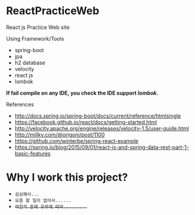 # ReactPracticeWeb
React js Practice Web site

Using Framework/Tools
* spring-boot
* jpa
* h2 database
* velocity
* react js
* lombok

**If fail compile on any IDE, you check the IDE support _lombok_.** 

References
* http://docs.spring.io/spring-boot/docs/current/reference/htmlsingle
* https://facebook.github.io/react/docs/getting-started.html
* http://velocity.apache.org/engine/releases/velocity-1.5/user-guide.html
* http://millky.com/@origoni/post/1100
* https://github.com/winterbe/spring-react-example
* https://spring.io/blog/2015/09/01/react-js-and-spring-data-rest-part-1-basic-features


# Why I work this project?
* `심심해서...`
* `요즘 할 일이 없어서......`
* ~~`여친의 존재 유무에 따라.........`~~